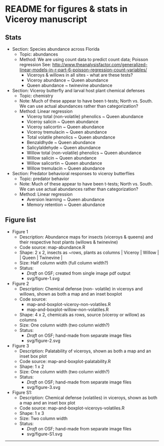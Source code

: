 # README for figures & stats in Viceroy manuscript

## Stats
+ Section: Species abundance across Florida
    + Topic: abundances
    + Method: We are using count data to predict count data; Poisson regression
    See: http://www.theanalysisfactor.com/generalized-linear-models-in-r-part-6-poisson-regression-count-variables/
        + Viceroys & willows in all sites - what are these tests?
        + Viceroy abundance ~ Queen abundance
        + Queen abundance ~ twinevine abundance
+ Section: Viceroy butterfly and larval host plant chemical defenses
    + Topic: chemistry
    + Note: Much of these appear to have been t-tests; North vs. South.
    We can use actual abundances rather than categorization?
    + Method: Linear regression
        + Viceroy total (non-volatile) phenolics ~ Queen abundance
        + Viceroy salicin ~ Queen abundance
        + Viceroy salicortin ~ Queen abundance
        + Viceroy tremulacin ~ Queen abundance
        + Total volatile phenolics ~ Queen abundance
        + Benzaldhyde ~ Queen abundance
        + Salicylaldehyde ~ Queen abundance
        + Willow total (non-volatile) phenolics ~ Queen abundance
        + Willow salicin ~ Queen abundance
        + Willow salicortin ~ Queen abundance
        + Willow tremulacin ~ Queen abundance
+ Section: Predator behavioral responses to viceroy butterflies
    + Topic: predator behavior
    + Note: Much of these appear to have been t-tests; North vs. South.
    We can use actual abundances rather than categorization?
    + Method: Linear regression
        + Aversion learning ~ Queen abundance
        + Memory retention ~ Queen abundance

## Figure list
+ Figure 1
    + Description: Abundance maps for insects (viceroys & queens) and their 
    respective host plants (willows & twinevine)
    + Code source: map-abundance.R
    + Shape: 2 x 2, insects as ~rows, plants as columns
        | Viceroy | Willow    |
        | Queen   | Twinevine |
    + Size: Half column width (full column width?)
    + Status: 
        + _Draft_ on OSF; created from single image pdf output
        + svg/figure-1.svg
+ Figure 2
    + Description: Chemical defense (non- volatile) in viceroys and willows, 
    shown as both a map and an inset boxplot
    + Code source:
        + map-and-boxplot-viceroy-non-volatiles.R
        + map-and-boxplot-willow-non-volatiles.R
    + Shape: 4 x 2, chemicals as rows, source (viceroy or willow) as columns
    + Size: One column width (two column width?)
    + Status:
        + _Draft_ on OSF; hand-made from separate image files
        + svg/figure-2.svg
+ Figure 3
    + Description: Palatability of viceroys, shown as both a map and an inset 
    box plot
    + Code source: map-and-boxplot-palatability.R
    + Shape: 1 x 2
    + Size: One column width (two column width?)
    + Status:
        + _Draft_ on OSF; hand-made from separate image files
        + svg/figure-3.svg
+ Figure S1:
    + Description: Chemical defense (volatiles) in viceroys, shown as both a 
    map and an inset box plot
    + Code source: map-and-boxplot-viceroys-volatiles.R
    + Shape: 1 x 3
    + Size: Two column width
    + Status:
        + _Draft_ on OSF; hand-made from separate image files
        + svg/figure-S1.svg

--------------------------------------------------------------------------------
